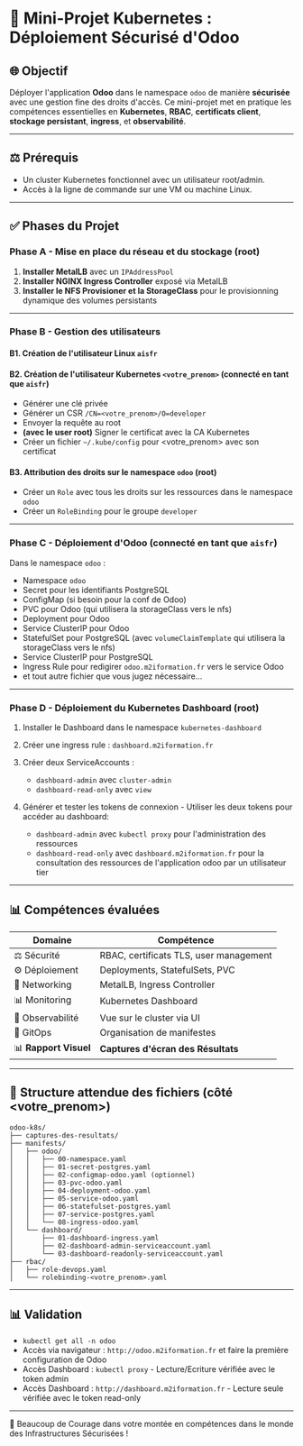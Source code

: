 # 🏢 Mini-Projet Kubernetes : Déploiement Sécurisé d'Odoo

## 🌐 Objectif

Déployer l'application **Odoo** dans le namespace `odoo` de manière **sécurisée** avec une gestion fine des droits d'accès. Ce mini-projet met en pratique les compétences essentielles en **Kubernetes**, **RBAC**, **certificats client**, **stockage persistant**, **ingress**, et **observabilité**.

---

## ⚖️ Prérequis

* Un cluster Kubernetes fonctionnel avec un utilisateur root/admin.
* Accès à la ligne de commande sur une VM ou machine Linux.

---

## ✅ Phases du Projet

### Phase A - Mise en place du réseau et du stockage (root)

1. **Installer MetalLB** avec un `IPAddressPool`
2. **Installer NGINX Ingress Controller** exposé via MetalLB
3. **Installer le NFS Provisioner et la StorageClass** pour le provisionning dynamique des volumes persistants

---

### Phase B - Gestion des utilisateurs

#### B1. Création de l'utilisateur Linux `aisfr`

#### B2. Création de l'utilisateur Kubernetes `<votre_prenom>` (connecté en tant que `aisfr`)

* Générer une clé privée
* Générer un CSR `/CN=<votre_prenom>/O=developer`
* Envoyer la requête au root
* **(avec le user root)** Signer le certificat avec la CA Kubernetes
* Créer un fichier `~/.kube/config` pour <votre_prenom> avec son certificat

#### B3. Attribution des droits sur le namespace `odoo` (root)

* Créer un `Role` avec tous les droits sur les ressources dans le namespace `odoo`
* Créer un `RoleBinding` pour le groupe `developer`

---

### Phase C - Déploiement d'Odoo (connecté en tant que `aisfr`)

Dans le namespace `odoo` :

* Namespace `odoo`
* Secret pour les identifiants PostgreSQL
* ConfigMap (si besoin pour la conf de Odoo)
* PVC pour Odoo (qui utilisera la storageClass vers le nfs)
* Deployment pour Odoo
* Service ClusterIP pour Odoo
* StatefulSet pour PostgreSQL (avec `volumeClaimTemplate` qui utilisera la storageClass vers le nfs)
* Service ClusterIP pour PostgreSQL
* Ingress Rule pour redigirer `odoo.m2iformation.fr` vers le service Odoo
* et tout autre fichier que vous jugez nécessaire...

---

### Phase D - Déploiement du Kubernetes Dashboard (root)

1. Installer le Dashboard dans le namespace `kubernetes-dashboard`
2. Créer une ingress rule : `dashboard.m2iformation.fr`
3. Créer deux ServiceAccounts :

   * `dashboard-admin` avec `cluster-admin`
   * `dashboard-read-only` avec `view`
4. Générer et tester les tokens de connexion - Utiliser les deux tokens pour accéder au dashboard:
   * `dashboard-admin` avec `kubectl proxy` pour l'administration des ressources
   * `dashboard-read-only` avec `dashboard.m2iformation.fr` pour la consultation des ressources de l'application odoo par un utilisateur tier

---

## 📊 Compétences évaluées

| Domaine          | Compétence                             |
| ---------------- | -------------------------------------- |
| ⚖️ Sécurité      | RBAC, certificats TLS, user management |
| ⚙️ Déploiement   | Deployments, StatefulSets, PVC         |
| 🔎 Networking    | MetalLB, Ingress Controller            |
| 📊 Monitoring    | Kubernetes Dashboard                   |
| 📄 Observabilité | Vue sur le cluster via UI              |
| 🚛 GitOps        | Organisation de manifestes             |
| 📊 **Rapport Visuel**| **Captures d'écran des Résultats**         |

---

## 📁 Structure attendue des fichiers (côté <votre_prenom>)

```
odoo-k8s/
├── captures-des-resultats/
├── manifests/
│   ├── odoo/
│   │   ├── 00-namespace.yaml
│   │   ├── 01-secret-postgres.yaml
│   │   ├── 02-configmap-odoo.yaml (optionnel)
│   │   ├── 03-pvc-odoo.yaml
│   │   ├── 04-deployment-odoo.yaml
│   │   ├── 05-service-odoo.yaml
│   │   ├── 06-statefulset-postgres.yaml
│   │   ├── 07-service-postgres.yaml
│   │   └── 08-ingress-odoo.yaml
│   └── dashboard/
│       ├── 01-dashboard-ingress.yaml
│       ├── 02-dashboard-admin-serviceaccount.yaml
│       └── 03-dashboard-readonly-serviceaccount.yaml
├── rbac/
│   ├── role-devops.yaml
│   └── rolebinding-<votre_prenom>.yaml

```

---

## 📊 Validation

* `kubectl get all -n odoo`
* Accès via navigateur : `http://odoo.m2iformation.fr` et faire la première configuration de Odoo
* Accès Dashboard : `kubectl proxy` - Lecture/Ecriture vérifiée avec le token admin
* Accès Dashboard : `http://dashboard.m2iformation.fr` - Lecture seule vérifiée avec le token read-only

---

🚀 Beaucoup de Courage dans votre montée en compétences dans le monde des Infrastructures Sécurisées !
